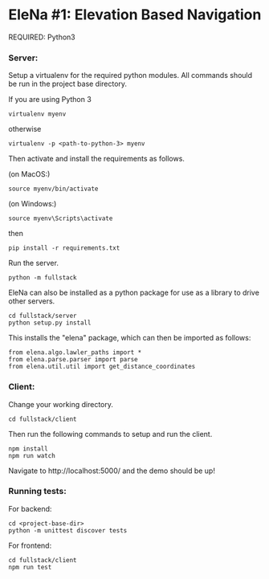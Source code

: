 # EleNa #1: Elevation Based Navigation

REQUIRED: Python3

### Server:
Setup a virtualenv for the required python modules.
All commands should be run in the project base directory.

If you are using Python 3
```
virtualenv myenv
```
otherwise
```
virtualenv -p <path-to-python-3> myenv 
```
Then activate and install the requirements as follows.

(on MacOS:)
```
source myenv/bin/activate
```
(on Windows:)
```
source myenv\Scripts\activate
```
then
```
pip install -r requirements.txt
```
Run the server.
```
python -m fullstack
```

EleNa can also be installed as a python package for use as a library to drive other servers. 
```
cd fullstack/server
python setup.py install
```
This installs the "elena" package, which can then be imported as follows:
```
from elena.algo.lawler_paths import *
from elena.parse.parser import parse
from elena.util.util import get_distance_coordinates
```

    
### Client: 
Change your working directory.
```
cd fullstack/client
```
Then run the following commands to setup and run the client.
```
npm install
npm run watch
```
    
Navigate to http://localhost:5000/ and the demo should be up!


### Running tests:

For backend:
```
cd <project-base-dir>
python -m unittest discover tests
```

For frontend:
```
cd fullstack/client
npm run test
```